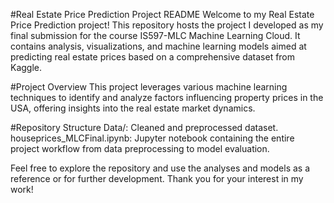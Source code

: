 #Real Estate Price Prediction Project README
Welcome to my Real Estate Price Prediction project! This repository hosts the project I developed as my final submission for the course IS597-MLC Machine Learning Cloud. It contains analysis, visualizations, and machine learning models aimed at predicting real estate prices based on a comprehensive dataset from Kaggle.

#Project Overview
This project leverages various machine learning techniques to identify and analyze factors influencing property prices in the USA, offering insights into the real estate market dynamics.

#Repository Structure
Data/: Cleaned and preprocessed dataset.
houseprices_MLCFinal.ipynb: Jupyter notebook containing the entire project workflow from data preprocessing to model evaluation.

Feel free to explore the repository and use the analyses and models as a reference or for further development. Thank you for your interest in my work!
